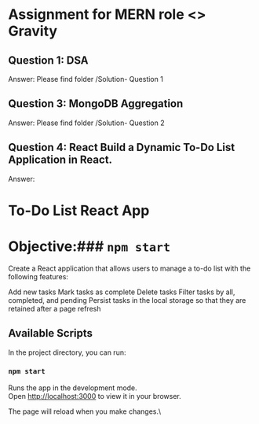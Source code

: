 
# Assignment for MERN role <> Gravity

## Question 1: DSA 
Answer: Please find folder /Solution- Question 1

## Question 3: MongoDB Aggregation 
Answer: Please find folder /Solution- Question 2

## Question 4: React Build a Dynamic To-Do List Application in React.
Answer: 

# To-Do List React App

# Objective:### `npm start`

Create a React application that allows users to manage a to-do list with the following features:

Add new tasks
Mark tasks as complete
Delete tasks
Filter tasks by all, completed, and pending
Persist tasks in the local storage so that they are retained after a page refresh

## Available Scripts

In the project directory, you can run:

### `npm start`

Runs the app in the development mode.\
Open [http://localhost:3000](http://localhost:3000) to view it in your browser.

The page will reload when you make changes.\


